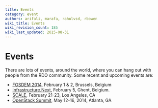 ```yaml
---
title: Events
category: event
authors: arifali, marafa, rahulvsd, rbowen
wiki_title: Events
wiki_revision_count: 185
wiki_last_updated: 2015-08-31
---
```


# Events

There are lots of events, around the world, where you can hang out with people from the RDO community. Some recent and upcoming events are:

*   [FOSDEM 2014](https://fosdem.org/2014/), February 1 & 2, Brussels, Belgium
*   [Infrastructure.Next](http://community.redhat.com/blog/2013/12/announcing-infrastructure-next/), February 5, Ghent, Belgium.
*   [SCALE](https://www.socallinuxexpo.org/scale12x), February 21-23, Los Angeles, CA
*   [OpenStack Summit](http://www.openstack.org/summit/openstack-summit-atlanta-2014/), May 12-16, 2014, Atlanta, GA
